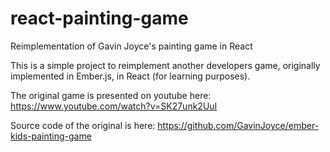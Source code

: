 # react-painting-game
Reimplementation of Gavin Joyce's painting game in React

This is a simple project to reimplement another developers game, originally implemented in Ember.js, in React (for learning purposes).

The original game is presented on youtube here: https://www.youtube.com/watch?v=SK27unk2UuI

Source code of the original is here: https://github.com/GavinJoyce/ember-kids-painting-game
